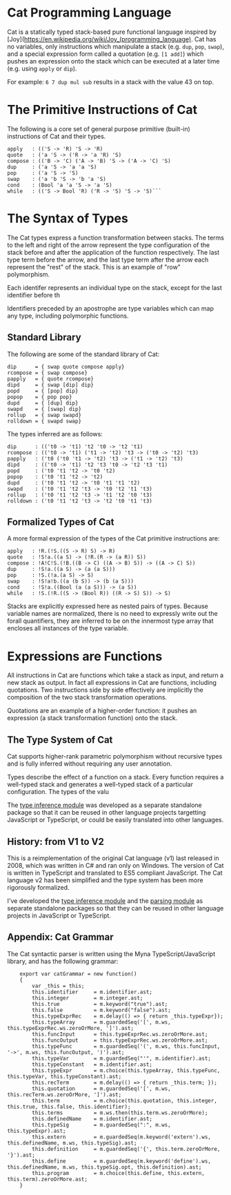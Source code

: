 # Cat Programming Language 

Cat is a statically typed stack-based pure functional language inspired by [Joy](https://en.wikipedia.org/wiki/Joy_(programming_language). Cat has no variables, only instructions which manipulate a stack (e.g. `dup`, `pop`, `swap`), and a special expression form called a quotation (e.g. `[1 add]`) which pushes an expression onto the stack which can be executed at a later time (e.g. using `apply` or `dip`). 

For example: `6 7 dup mul sub` results in a stack with the value 43 on top. 

# The Primitive Instructions of Cat

The following is a core set of general purpose primitive (built-in) instructions of Cat and their types.

```
apply   : (('S -> 'R) 'S -> 'R)
quote   : ('a 'S -> ('R -> 'a 'R) 'S)
compose : (('B -> 'C) ('A -> 'B) 'S -> ('A -> 'C) 'S)
dup     : ('a 'S -> 'a 'a 'S)
pop     : ('a 'S -> 'S)
swap    : ('a 'b 'S -> 'b 'a 'S)
cond    : (Bool 'a 'a 'S -> 'a 'S)
while   : (('S -> Bool 'R) ('R -> 'S) 'S -> 'S)```
```

# The Syntax of Types

The Cat types express a function transformation between stacks. The terms to the left and right of the arrow represent the type configuration of the stack before and after the application of the function respectively. The last type term before the arrow, and the last type term after the arrow each represent the "rest" of the stack. This is an example of "row" polymorphism.  

Each identifer represents an individual type on the stack, except for the last identifier before th

Identifiers preceded by an apostrophe are type variables which can map any type, including polymorphic functions. 

## Standard Library 

The following are some of the standard library of Cat:

```
dip      = { swap quote compose apply}
rcompose = { swap compose}
papply   = { quote rcompose}
dipd     = { swap [dip] dip}
popd     = { [pop] dip}
popop    = { pop pop}
dupd     = { [dup] dip}
swapd    = { [swap] dip}
rollup   = { swap swapd}
rolldown = { swapd swap}
```

The types inferred are as follows: 

```
dip	     : (('t0 -> 't1) 't2 't0 -> 't2 't1) 
rcompose : (('t0 -> 't1) ('t1 -> 't2) 't3 -> ('t0 -> 't2) 't3) 
papply   : ('t0 ('t0 't1 -> 't2) 't3 -> ('t1 -> 't2) 't3) 
dipd     : (('t0 -> 't1) 't2 't3 't0 -> 't2 't3 't1) 
popd     : ('t0 't1 't2 -> 't0 't2) 
popop    : ('t0 't1 't2 -> 't2) 
dupd     : ('t0 't1 't2 -> 't0 't1 't1 't2) 
swapd    : ('t0 't1 't2 't3 -> 't0 't2 't1 't3) 
rollup   : ('t0 't1 't2 't3 -> 't1 't2 't0 't3) 
rolldown : ('t0 't1 't2 't3 -> 't2 't0 't1 't3) 
```

## Formalized Types of Cat

A more formal expression of the types of the Cat primitive instructions are:

```
apply   : !R.(!S.((S -> R) S) -> R)
quote   : !S!a.((a S) -> (!R.(R -> (a R)) S))
compose : !A!C!S.(!B.((B -> C) ((A -> B) S)) -> ((A -> C) S))
dup     : !S!a.((a S) -> (a (a S)))
pop     : !S.(!a.(a S) -> S)
swap    : !S!a!b.((a (b S)) -> (b (a S)))
cond    : !S!a.((Bool (a (a S))) -> (a S))
while   : !S.(!R.((S -> (Bool R)) ((R -> S) S)) -> S)
```

Stacks are explicitly expressed here as nested pairs of types. Because variable names are normalized, there is no need to expressly write out the forall quantifiers, they are inferred to be on the innermost type array that encloses all instances of the type variable. 

# Expressions are Functions

All instructions in Cat are functions which take a stack as input, and return a new stack as output. In fact all expressions in Cat are functions, including quotations. Two instructions side by side effectively are implicitly the composition of the two stack transformation operations. 

Quotations are an example of a higher-order function: it pushes an expression (a stack transformation function) onto the stack. 

## The Type System of Cat 

Cat supports higher-rank parametric polymorphism without recursive types and is fully inferred without requiring any user annotation. 

Types describe the effect of a function on a stack. Every function requires a well-typed stack and generates a well-typed stack of a particular configuration. The types of the valu

The [type inference module](https://github.com/cdiggins/type-inference) was developed as a separate standalone package so that it can be reused in other language projects targetting JavaScript or TypeScript, or could be easily translated into other languages. 

## History: from V1 to V2

This is a reimplementation of the original Cat language (v1) last released in 2008, which was written in C# and ran only on Windows. The version of Cat is written in TypeScript and translated to ES5 compliant JavaScript. The Cat language v2 has been simplified and the type system has been more rigorously formalized. 

I've developed the [type inference module](https://github.com/cdiggins/type-inference) and the [parsing module](https://github.com/cdiggins/myna-parser) as separate standalone packages so that they can be reused in other language projects in JavaScript or TypeScript.

## Appendix: Cat Grammar

The Cat syntactic parser is written using the Myna TypeScript/JavaScript library, and has the following grammar:

```
    export var catGrammar = new function() 
    {
        var _this = this;
        this.identifier     = m.identifier.ast;
        this.integer        = m.integer.ast;
        this.true           = m.keyword("true").ast;
        this.false          = m.keyword("false").ast;
        this.typeExprRec    = m.delay(() => { return _this.typeExpr});
        this.typeArray      = m.guardedSeq('[', m.ws, this.typeExprRec.ws.zeroOrMore, ']').ast;
        this.funcInput      = this.typeExprRec.ws.zeroOrMore.ast;
        this.funcOutput     = this.typeExprRec.ws.zeroOrMore.ast;
        this.typeFunc       = m.guardedSeq('(', m.ws, this.funcInput, '->', m.ws, this.funcOutput, ')').ast;
        this.typeVar        = m.guardedSeq("'", m.identifier).ast;
        this.typeConstant   = m.identifier.ast;
        this.typeExpr       = m.choice(this.typeArray, this.typeFunc, this.typeVar, this.typeConstant).ast;        
        this.recTerm        = m.delay(() => { return _this.term; });
        this.quotation      = m.guardedSeq('[', m.ws, this.recTerm.ws.zeroOrMore, ']').ast;
        this.term           = m.choice(this.quotation, this.integer, this.true, this.false, this.identifier); 
        this.terms          = m.ws.then(this.term.ws.zeroOrMore);
        this.definedName    = m.identifier.ast;
        this.typeSig        = m.guardedSeq(":", m.ws, this.typeExpr).ast;
        this.extern         = m.guardedSeq(m.keyword('extern').ws, this.definedName, m.ws, this.typeSig).ast;
        this.definition     = m.guardedSeq('{', this.term.zeroOrMore, '}').ast;
        this.define         = m.guardedSeq(m.keyword('define').ws, this.definedName, m.ws, this.typeSig.opt, this.definition).ast;
        this.program        = m.choice(this.define, this.extern, this.term).zeroOrMore.ast;
    }    
```
